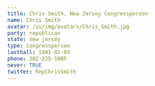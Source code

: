 ```yaml
---
title: Chris Smith, New Jersey Congressperson
name: Chris Smith
avatar: /ui/img/avatars/Chris_Smith.jpg
party: republican
state: new jersey
type: congressperson
lasthall: 1981-01-03
phone: 202-225-5905
never: TRUE
twitter: RepChrisSmith
---
```

